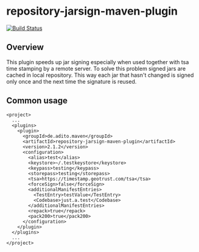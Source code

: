 # repository-jarsign-maven-plugin
[![Build Status](https://travis-ci.org/jboesl/repository-jarsign-maven-plugin.svg?branch=master)](https://travis-ci.org/jboesl/repository-jarsign-maven-plugin)


Overview
--------
This plugin speeds up jar signing especially when used together with tsa time stamping by a remote server.
To solve this problem signed jars are cached in local repository. This way each jar that hasn't changed is signed only once and the next time the signature is reused.

Common usage
------------
```
<project>
  ...
  <plugins>
    <plugin>
      <groupId>de.adito.maven</groupId>
      <artifactId>repository-jarsign-maven-plugin</artifactId>
      <version>2.1.2</version>
      <configuration>
        <alias>test</alias>
        <keystore>~/.testkeystore</keystore>
        <keypass>testing</keypass>
        <storepass>testing</storepass>
        <tsa>https://timestamp.geotrust.com/tsa</tsa>
        <forceSign>false</forceSign>
        <additionalManifestEntries>
          <TestEntry>testValue</TestEntry>
          <Codebase>just.a.test</Codebase>
        </additionalManifestEntries>
        <repack>true</repack>
        <pack200>true</pack200>
      </configuration>
    </plugin>
  </plugins>
  ...
</project>
```
